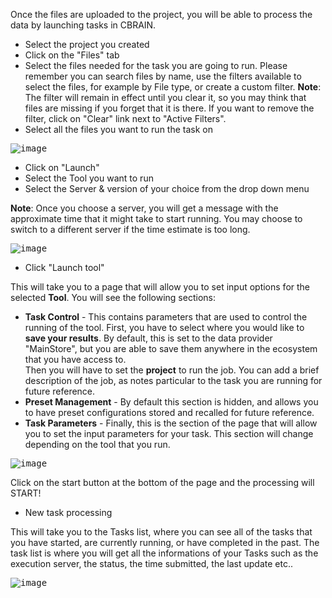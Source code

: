 Once the files are uploaded to the project, you will be able to process the data by launching tasks in CBRAIN.

* Select the project you created
* Click on the "Files" tab
* Select the files needed for the task you are going to run. Please remember you can search files by name, use the filters available to select the files,  for example by File type,  or create a custom filter.
**Note**: The filter will remain in effect until you clear it, so you may think that files are missing if you forget that it is there. If you want to remove the filter, click on "Clear" link next to "Active Filters".
* Select all the files you want to run the task on

<kbd>![image](https://user-images.githubusercontent.com/115739667/223187261-2e26d337-6cdb-4b2e-9ca5-b743ea9ce374.png)</kbd>

* Click on "Launch"
* Select the Tool you want to run
* Select the Server & version of your choice from the drop down menu

**Note**: Once you choose a server, you will get a message with the approximate time that it might take to start running. You may choose to switch to a different server if the time estimate is too long.

<kbd>![image](https://user-images.githubusercontent.com/115739667/223189816-c02bcfe8-e7ae-48d5-8fe1-f83144e4544f.png)</kbd>

* Click "Launch tool"

This will take you to a page that will allow you to set input options for the selected **Tool**. 
You will see the following sections:
   * **Task Control** - This contains parameters that are used to control the running of the tool. 
First, you have to select where you would like to **save your results**.  By default, this is set to the data provider "MainStore", but you are able to save them anywhere in the ecosystem that you have access to.  
Then you will have to set the **project** to run the job. You can add a brief description of the job, as notes particular to the task you are running for future reference.
   *  **Preset Management** - By default this section is hidden, and allows you to have preset configurations stored and recalled for future reference. 
   *  **Task Parameters** - Finally, this is the section of the page that will allow you to set the input parameters for your task.  This section will change depending on the tool that you run. 

<kbd>![image](https://user-images.githubusercontent.com/115739667/223193238-f85c3463-cf09-42a4-b87b-52d457eef8b4.png)</kbd>

Click on the start button at the bottom of the page and the processing will START!

  * New task processing

This will take you to the Tasks list, where you can see all of the tasks that you have started, are currently running, or have completed in the past. The task list is where you will get all the informations of your Tasks such as the execution server, the status, the time submitted, the last update etc..

<kbd>![image](https://user-images.githubusercontent.com/115739667/223223958-10227133-a798-4a63-a6d6-5a57c5dcf764.png)</kbd>
